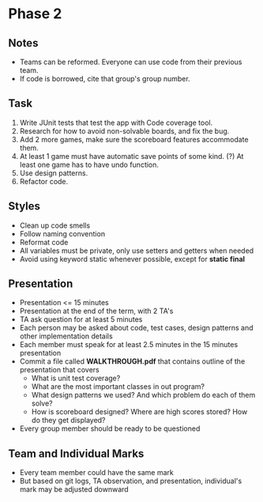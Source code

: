 # Phase 2

## Notes

* Teams can be reformed. Everyone can use code from their previous team.
* If code is borrowed, cite that group's group number.

## Task

1. Write JUnit tests that test the app with Code coverage tool.
2. Research for how to avoid non-solvable boards, and fix the bug.
3. Add 2 more games, make sure the scoreboard features accommodate them.
4. At least 1 game must have automatic save points of some kind. (?) At least one game has to have undo function.
5. Use design patterns.
6. Refactor code.

## Styles

* Clean up code smells
* Follow naming convention
* Reformat code
* All variables must be private, only use setters and getters when needed
* Avoid using keyword static whenever possible, except for __static final__

## Presentation

* Presentation <= 15 minutes
* Presentation at the end of the term, with 2 TA's
* TA ask question for at least 5 minutes
* Each person may be asked about code, test cases, design patterns and other implementation details
* Each member must speak for at least 2.5 minutes in the 15 minutes presentation
* Commit a file called __WALKTHROUGH.pdf__ that contains outline of the presentation that covers
  * What is unit test coverage?
  * What are the most important classes in out program?
  * What design patterns we used? And which problem do each of them solve?
  * How is scoreboard designed? Where are high scores stored? How do they get displayed?
* Every group member should be ready to be questioned

## Team and Individual Marks

* Every team member could have the same mark
* But based on git logs, TA observation, and presentation, individual's mark may be adjusted downward
